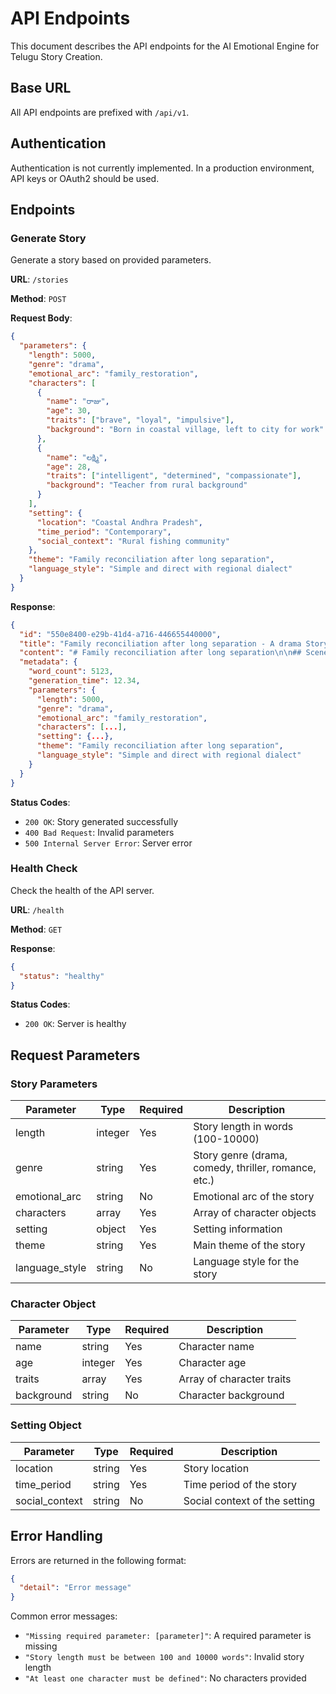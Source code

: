 # API Endpoints

This document describes the API endpoints for the AI Emotional Engine for Telugu Story Creation.

## Base URL

All API endpoints are prefixed with `/api/v1`.

## Authentication

Authentication is not currently implemented. In a production environment, API keys or OAuth2 should be used.

## Endpoints

### Generate Story

Generate a story based on provided parameters.

**URL**: `/stories`

**Method**: `POST`

**Request Body**:

```json
{
  "parameters": {
    "length": 5000,
    "genre": "drama",
    "emotional_arc": "family_restoration",
    "characters": [
      {
        "name": "రాజు",
        "age": 30,
        "traits": ["brave", "loyal", "impulsive"],
        "background": "Born in coastal village, left to city for work"
      },
      {
        "name": "లక్ష్మి",
        "age": 28,
        "traits": ["intelligent", "determined", "compassionate"],
        "background": "Teacher from rural background"
      }
    ],
    "setting": {
      "location": "Coastal Andhra Pradesh",
      "time_period": "Contemporary",
      "social_context": "Rural fishing community"
    },
    "theme": "Family reconciliation after long separation",
    "language_style": "Simple and direct with regional dialect"
  }
}
```

**Response**:

```json
{
  "id": "550e8400-e29b-41d4-a716-446655440000",
  "title": "Family reconciliation after long separation - A drama Story",
  "content": "# Family reconciliation after long separation\n\n## Scene 1: Exposition\n\nThis scene represents the exposition of the story.\n\n...",
  "metadata": {
    "word_count": 5123,
    "generation_time": 12.34,
    "parameters": {
      "length": 5000,
      "genre": "drama",
      "emotional_arc": "family_restoration",
      "characters": [...],
      "setting": {...},
      "theme": "Family reconciliation after long separation",
      "language_style": "Simple and direct with regional dialect"
    }
  }
}
```

**Status Codes**:

- `200 OK`: Story generated successfully
- `400 Bad Request`: Invalid parameters
- `500 Internal Server Error`: Server error

### Health Check

Check the health of the API server.

**URL**: `/health`

**Method**: `GET`

**Response**:

```json
{
  "status": "healthy"
}
```

**Status Codes**:

- `200 OK`: Server is healthy

## Request Parameters

### Story Parameters

| Parameter | Type | Required | Description |
|-----------|------|----------|-------------|
| length | integer | Yes | Story length in words (100-10000) |
| genre | string | Yes | Story genre (drama, comedy, thriller, romance, etc.) |
| emotional_arc | string | No | Emotional arc of the story |
| characters | array | Yes | Array of character objects |
| setting | object | Yes | Setting information |
| theme | string | Yes | Main theme of the story |
| language_style | string | No | Language style for the story |

### Character Object

| Parameter | Type | Required | Description |
|-----------|------|----------|-------------|
| name | string | Yes | Character name |
| age | integer | Yes | Character age |
| traits | array | Yes | Array of character traits |
| background | string | No | Character background |

### Setting Object

| Parameter | Type | Required | Description |
|-----------|------|----------|-------------|
| location | string | Yes | Story location |
| time_period | string | Yes | Time period of the story |
| social_context | string | No | Social context of the setting |

## Error Handling

Errors are returned in the following format:

```json
{
  "detail": "Error message"
}
```

Common error messages:

- `"Missing required parameter: [parameter]"`: A required parameter is missing
- `"Story length must be between 100 and 10000 words"`: Invalid story length
- `"At least one character must be defined"`: No characters provided
